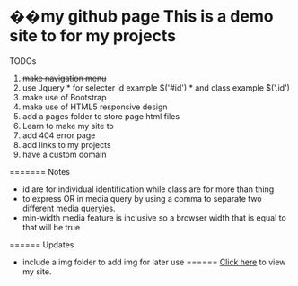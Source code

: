 ��m y   g i t h u b   p a g e This is a demo site to for my projects=======TODOs  1. ~~make navigation menu~~  2. use Jquery    * for selecter id example $('#id')    * and class example $('.id')  3. make use of Bootstrap  4. make use of HTML5 responsive design  5. add a pages folder to store page html files  6. Learn to make my site to  7. add 404 error page  8. add links to my projects  9. have a custom domain =======Notes  * id are for individual identification while class are for more than thing  * to express OR in media query by using a comma to separate two different media    queryies.  * min-width media feature is inclusive so a browser width that is equal to that    will be true======Updates  * include a img folder to add img for later use======[Click here](https://fnspecter69.github.io) to view my site. 
 
